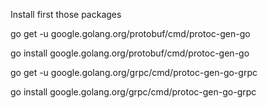 Install first those packages

go get -u google.golang.org/protobuf/cmd/protoc-gen-go

go install google.golang.org/protobuf/cmd/protoc-gen-go

go get -u google.golang.org/grpc/cmd/protoc-gen-go-grpc

go install google.golang.org/grpc/cmd/protoc-gen-go-grpc
